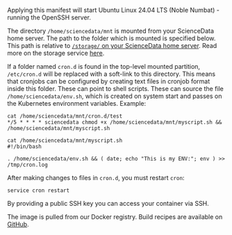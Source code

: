 Applying this manifest will start Ubuntu Linux 24.04 LTS (Noble Numbat) - running the OpenSSH server. 

The directory `/home/sciencedata/mnt` is mounted from your ScienceData home server. The path to the folder which is mounted is specified below. This path is relative to [`/storage/` on your ScienceData home server](/storage/). Read more on the storage service [here](https://sciencedata.dk/sites/developer/ManagingFiles/index#storage).

If a folder named `cron.d` is found in the top-level mounted partition, `/etc/cron.d` will be replaced  with a soft-link to this directory. This means that cronjobs can be configured by creating text files in cronjob format inside this folder. These can point to shell scripts. These can source the file `/home/sciencedata/env.sh`, which is created on system start and passes on the Kubernetes environment variables. Example:

```
cat /home/sciencedata/mnt/cron.d/test
*/5 * * * * sciencedata chmod +x /home/sciencedata/mnt/myscript.sh && /home/sciencedata/mnt/myscript.sh
```

```
cat /home/sciencedata/mnt/myscript.sh
#!/bin/bash

. /home/sciencedata/env.sh && ( date; echo "This is my ENV:"; env ) >> /tmp/cron.log
```

After making changes to files in `cron.d`, you must restart `cron`:

```
service cron restart
```

By providing a public SSH key you can access your container via SSH.

The image is pulled from our Docker registry. Build recipes are available on [GitHub](https://github.com/deic-dk/sciencedata_images).

